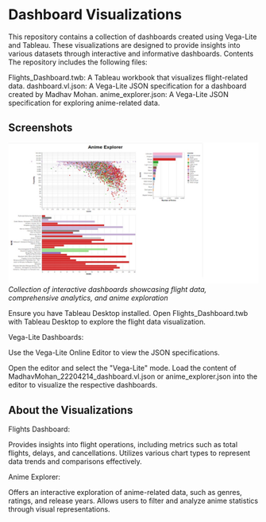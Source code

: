 # Dashboard Visualizations
This repository contains a collection of dashboards created using Vega-Lite and Tableau. These visualizations are designed to provide insights into various datasets through interactive and informative dashboards.
Contents
The repository includes the following files:

Flights_Dashboard.twb: A Tableau workbook that visualizes flight-related data.
dashboard.vl.json: A Vega-Lite JSON specification for a dashboard created by Madhav Mohan.
anime_explorer.json: A Vega-Lite JSON specification for exploring anime-related data.

## Screenshots

![Dashboard Visualizations](screenshot.png)
*Collection of interactive dashboards showcasing flight data, comprehensive analytics, and anime exploration*

Ensure you have Tableau Desktop installed.
Open Flights_Dashboard.twb with Tableau Desktop to explore the flight data visualization.

Vega-Lite Dashboards:

Use the Vega-Lite Online Editor to view the JSON specifications.

Open the editor and select the "Vega-Lite" mode.
Load the content of MadhavMohan_22204214_dashboard.vl.json or anime_explorer.json into the editor to visualize the respective dashboards.



## About the Visualizations
Flights Dashboard:

Provides insights into flight operations, including metrics such as total flights, delays, and cancellations.
Utilizes various chart types to represent data trends and comparisons effectively.

Anime Explorer:

Offers an interactive exploration of anime-related data, such as genres, ratings, and release years.
Allows users to filter and analyze anime statistics through visual representations.